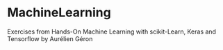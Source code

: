 # MachineLearning
Exercises from Hands-On Machine Learning with scikit-Learn, Keras and Tensorflow by Aurélien Géron

